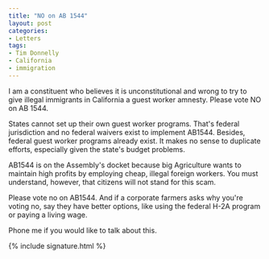 ```yaml
---
title: "NO on AB 1544"
layout: post
categories:
- Letters
tags:
- Tim Donnelly
- California
- immigration
---
```


I am a constituent who believes it is unconstitutional and wrong to try to give illegal immigrants in California a guest worker amnesty. Please vote NO on AB 1544.

States cannot set up their own guest worker programs. That's federal jurisdiction and no federal waivers exist to implement AB1544. Besides, federal guest worker programs already exist. It makes no sense to duplicate efforts, especially given the state's budget problems.

AB1544 is on the Assembly's docket because big Agriculture wants to maintain high profits by employing cheap, illegal foreign workers. You must understand, however, that citizens will not stand for this scam.

Please vote no on AB1544. And if a corporate farmers asks why you're voting no, say they have better options, like using the federal H-2A program or paying a living wage.

Phone me if you would like to talk about this.

{% include signature.html %}
